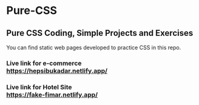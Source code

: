 # Pure-CSS

## Pure CSS Coding, Simple Projects and Exercises

You can find static web pages developed to practice CSS in this repo.

### Live link for e-commerce <br> https://hepsibukadar.netlify.app/

### Live link for Hotel Site <br> https://fake-fimar.netlify.app/
